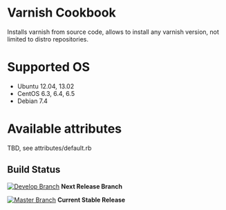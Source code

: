 # Varnish Cookbook
Installs varnish from source code, allows to install any varnish version, not limited to distro repositories. 

# Supported OS
* Ubuntu 12.04, 13.02
* CentOS 6.3, 6.4, 6.5
* Debian 7.4

# Available attributes

TBD, see attributes/default.rb

## Build Status

[![Develop Branch](https://api.travis-ci.org/EcomDev/chef-magento_varnish.svg?branch=develop)](https://travis-ci.org/EcomDev/chef-magento_varnish) **Next Release Branch**

[![Master Branch](https://api.travis-ci.org/EcomDev/chef-magento_varnish.svg)](https://travis-ci.org/EcomDev/chef-magento_varnish) **Current Stable Release**
